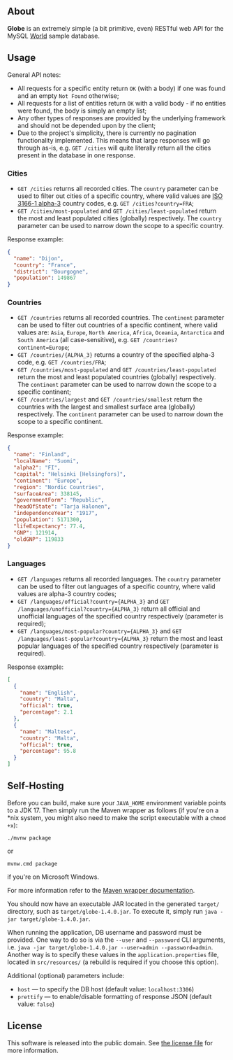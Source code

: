 ## About
**Globe** is an extremely simple (a bit primitive, even) RESTful web API for the MySQL
[World](https://dev.mysql.com/doc/world-setup/en/world-setup-installation.html) sample database.

## Usage
General API notes:
* All requests for a specific entity return `OK` (with a body) if one was found and an empty `Not Found` otherwise;
* All requests for a list of entities return `OK` with a valid body - if no entities were found, the body is simply an empty list;
* Any other types of responses are provided by the underlying framework and should not be depended upon by the client;
* Due to the project's simplicity, there is currently no pagination functionality implemented. This means that large responses will go
  through as-is, e.g. `GET /cities` will quite literally return all the cities present in the database in one response.

### Cities
* `GET /cities` returns all recorded cities. The `country` parameter can be used to filter out cities of a specific country, where valid
  values are [ISO 3166-1 alpha-3](https://en.wikipedia.org/wiki/ISO_3166-1_alpha-3) country codes, e.g. `GET /cities?country=FRA`;
* `GET /cities/most-populated` and `GET /cities/least-populated` return the most and least populated cities (globally) respectively. The
  `country` parameter can be used to narrow down the scope to a specific country.

Response example:
```json
{
  "name": "Dijon",
  "country": "France",
  "district": "Bourgogne",
  "population": 149867
}
```

### Countries
* `GET /countries` returns all recorded countries. The `continent` parameter can be used to filter out countries of a specific continent,
  where valid values are: `Asia`, `Europe`, `North America`, `Africa`, `Oceania`, `Antarctica` and `South America` (all case-sensitive),
  e.g. `GET /countries?continent=Europe`;
* `GET /countries/{ALPHA_3}` returns a country of the specified alpha-3 code, e.g. `GET /countries/FRA`;
* `GET /countries/most-populated` and `GET /countries/least-populated` return the most and least populated countries (globally)
  respectively. The `continent` parameter can be used to narrow down the scope to a specific continent;
* `GET /countries/largest` and `GET /countries/smallest` return the countries with the largest and smallest surface area (globally)
  respectively. The `continent` parameter can be used to narrow down the scope to a specific continent.

Response example:
```json
{
  "name": "Finland",
  "localName": "Suomi",
  "alpha2": "FI",
  "capital": "Helsinki [Helsingfors]",
  "continent": "Europe",
  "region": "Nordic Countries",
  "surfaceArea": 338145,
  "governmentForm": "Republic",
  "headOfState": "Tarja Halonen",
  "independenceYear": "1917",
  "population": 5171300,
  "lifeExpectancy": 77.4,
  "GNP": 121914,
  "oldGNP": 119833
}
```

### Languages
* `GET /languages` returns all recorded languages. The `country` parameter can be used to filter out languages of a specific country, where
  valid values are alpha-3 country codes;
* `GET /languages/official?country={ALPHA_3}` and `GET /languages/unofficial?country={ALPHA_3}` return all official and unofficial languages
  of the specified country respectively (parameter is required);
* `GET /languages/most-popular?country={ALPHA_3}` and `GET /languages/least-popular?country={ALPHA_3}` return the most and least popular
  languages of the specified country respectively (parameter is required).

Response example:
```json
[
  {
    "name": "English",
    "country": "Malta",
    "official": true,
    "percentage": 2.1
  },
  {
    "name": "Maltese",
    "country": "Malta",
    "official": true,
    "percentage": 95.8
  }
]
```

## Self-Hosting
Before you can build, make sure your `JAVA_HOME` environment variable points to a JDK 17. Then simply run the Maven wrapper as follows 
(if you're on a *nix system, you might also need to make the script executable with a `chmod +x`):

```shell
./mvnw package
```

or 

```shell
mvnw.cmd package
```

if you're on Microsoft Windows.

For more information refer to the [Maven wrapper documentation](https://maven.apache.org/wrapper/).

You should now have an executable JAR located in the generated `target/` directory, such as `target/globe-1.4.0.jar`. To execute it, simply
run `java -jar target/globe-1.4.0.jar`.

When running the application, DB username and password must be provided. One way to do so is via the `--user` and `--password` CLI
arguments, i.e. `java -jar target/globe-1.4.0.jar --user=admin --password=admin`. Another way is to specify these values in the
`application.properties` file, located in `src/resources/` (a rebuild is required if you choose this option).

Additional (optional) parameters include:
- `host` — to specify the DB host (default value: `localhost:3306`)
- `prettify` — to enable/disable formatting of response JSON (default value: `false`)

## License
This software is released into the public domain. See [the license file](LICENSE) for more information.
